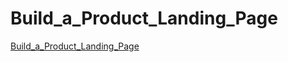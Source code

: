 # Build_a_Product_Landing_Page

[Build_a_Product_Landing_Page](https://product-landing-page.freecodecamp.rocks/)
